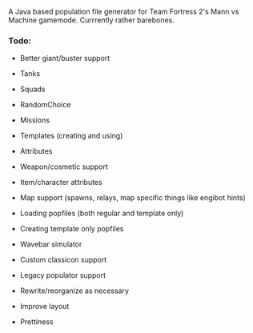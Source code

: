 A Java based population file generator for Team Fortress 2's Mann vs Machine gamemode.
Currrently rather barebones.

### Todo:

- Better giant/buster support

- Tanks

- Squads

- RandomChoice

- Missions

- Templates (creating and using)

- Attributes

- Weapon/cosmetic support

- Item/character attributes

- Map support (spawns, relays, map specific things like engibot hints)

- Loading popfiles (both regular and template only)

- Creating template only popfiles

- Wavebar simulator

- Custom classicon support

- Legacy populator support


- Rewrite/reorganize as necessary

- Improve layout

- Prettiness
